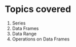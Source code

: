# Topics covered
1. Series </br>
2. Data Frames </br>
3. Data Range </br>
4. Operations on Data Frames </br>
